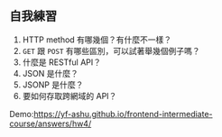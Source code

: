 ## 自我練習

1. HTTP method 有哪幾個？有什麼不一樣？
2. `GET` 跟 `POST` 有哪些區別，可以試著舉幾個例子嗎？
3. 什麼是 RESTful API？
4. JSON 是什麼？
5. JSONP 是什麼？
6. 要如何存取跨網域的 API？

Demo:https://yf-ashu.github.io/frontend-intermediate-course/answers/hw4/